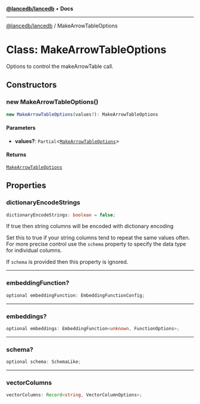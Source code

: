 [**@lancedb/lancedb**](../README.md) • **Docs**

***

[@lancedb/lancedb](../globals.md) / MakeArrowTableOptions

# Class: MakeArrowTableOptions

Options to control the makeArrowTable call.

## Constructors

### new MakeArrowTableOptions()

```ts
new MakeArrowTableOptions(values?): MakeArrowTableOptions
```

#### Parameters

* **values?**: `Partial`&lt;[`MakeArrowTableOptions`](MakeArrowTableOptions.md)&gt;

#### Returns

[`MakeArrowTableOptions`](MakeArrowTableOptions.md)

## Properties

### dictionaryEncodeStrings

```ts
dictionaryEncodeStrings: boolean = false;
```

If true then string columns will be encoded with dictionary encoding

Set this to true if your string columns tend to repeat the same values
often.  For more precise control use the `schema` property to specify the
data type for individual columns.

If `schema` is provided then this property is ignored.

***

### embeddingFunction?

```ts
optional embeddingFunction: EmbeddingFunctionConfig;
```

***

### embeddings?

```ts
optional embeddings: EmbeddingFunction<unknown, FunctionOptions>;
```

***

### schema?

```ts
optional schema: SchemaLike;
```

***

### vectorColumns

```ts
vectorColumns: Record<string, VectorColumnOptions>;
```

